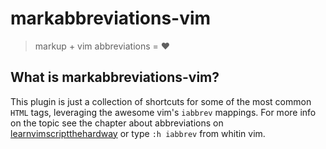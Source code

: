 # markabbreviations-vim

> markup + vim abbreviations = :hearts:

## What is markabbreviations-vim?

This plugin is just a collection of shortcuts for some of the most common `HTML` tags, leveraging the awesome vim's `iabbrev` mappings.
For more info on the topic see the chapter about abbreviations on [learnvimscriptthehardway](http://learnvimscriptthehardway.stevelosh.com/chapters/08.html) or type `:h iabbrev` from whitin vim.
